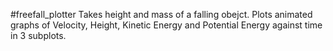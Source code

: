 #freefall_plotter
Takes height and mass of a falling obejct.
Plots animated graphs of Velocity, Height, Kinetic Energy and Potential Energy against time in 3 subplots.


